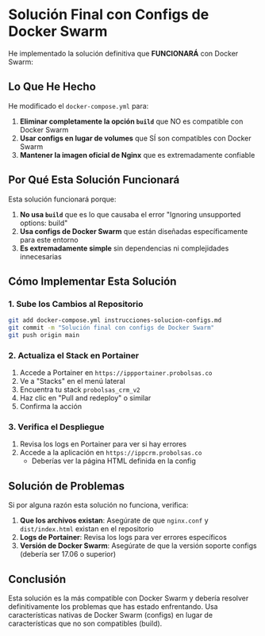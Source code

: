# Solución Final con Configs de Docker Swarm

He implementado la solución definitiva que **FUNCIONARÁ** con Docker Swarm:

## Lo Que He Hecho

He modificado el `docker-compose.yml` para:

1. **Eliminar completamente la opción `build`** que NO es compatible con Docker Swarm
2. **Usar configs en lugar de volumes** que SÍ son compatibles con Docker Swarm
3. **Mantener la imagen oficial de Nginx** que es extremadamente confiable

## Por Qué Esta Solución Funcionará

Esta solución funcionará porque:

1. **No usa `build`** que es lo que causaba el error "Ignoring unsupported options: build"
2. **Usa configs de Docker Swarm** que están diseñadas específicamente para este entorno
3. **Es extremadamente simple** sin dependencias ni complejidades innecesarias

## Cómo Implementar Esta Solución

### 1. Sube los Cambios al Repositorio

```bash
git add docker-compose.yml instrucciones-solucion-configs.md
git commit -m "Solución final con configs de Docker Swarm"
git push origin main
```

### 2. Actualiza el Stack en Portainer

1. Accede a Portainer en `https://ippportainer.probolsas.co`
2. Ve a "Stacks" en el menú lateral
3. Encuentra tu stack `probolsas_crm_v2`
4. Haz clic en "Pull and redeploy" o similar
5. Confirma la acción

### 3. Verifica el Despliegue

1. Revisa los logs en Portainer para ver si hay errores
2. Accede a la aplicación en `https://ippcrm.probolsas.co`
   - Deberías ver la página HTML definida en la config

## Solución de Problemas

Si por alguna razón esta solución no funciona, verifica:

1. **Que los archivos existan**: Asegúrate de que `nginx.conf` y `dist/index.html` existan en el repositorio
2. **Logs de Portainer**: Revisa los logs para ver errores específicos
3. **Versión de Docker Swarm**: Asegúrate de que la versión soporte configs (debería ser 17.06 o superior)

## Conclusión

Esta solución es la más compatible con Docker Swarm y debería resolver definitivamente los problemas que has estado enfrentando. Usa características nativas de Docker Swarm (configs) en lugar de características que no son compatibles (build).
